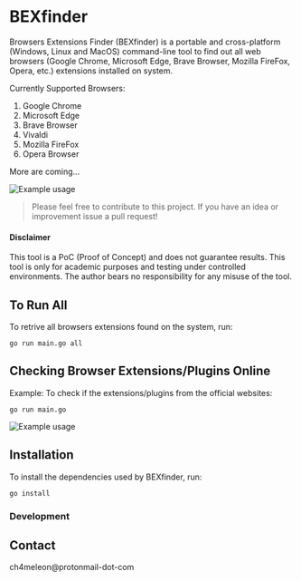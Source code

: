 # BEXfinder

Browsers Extensions Finder (BEXfinder) is a portable and cross-platform (Windows, Linux and MacOS) command-line tool to find out all web browsers (Google Chrome, Microsoft Edge, Brave Browser, Mozilla FireFox, Opera, etc.) extensions installed on system.

Currently Supported Browsers:
1. Google Chrome
2. Microsoft Edge
3. Brave Browser
4. Vivaldi
5. Mozilla FireFox
6. Opera Browser

More are coming...

![Example usage](https://i.ibb.co/wLjc2Mt/screenshot.png "Example usage")

> Please feel free to contribute to this project. If you have an idea or improvement issue a pull request!

#### Disclaimer
This tool is a PoC (Proof of Concept) and does not guarantee results.
This tool is only for academic purposes and testing  under controlled environments.
The author bears no responsibility for any misuse of the tool.


## To Run All
To retrive all browsers extensions found on the system, run:
```
go run main.go all
```

## Checking Browser Extensions/Plugins Online
Example: To check if the extensions/plugins from the official websites:
```
go run main.go
```
![Example usage](https://i.ibb.co/GMD0zkK/checkonline.png "Example usage")

## Installation
To install the dependencies used by BEXfinder, run:
```
go install
```

### Development



## Contact
ch4meleon@protonmail-dot-com


